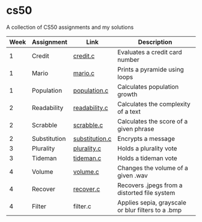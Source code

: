 # cs50
A collection of CS50 assignments and my solutions

| Week          | Assignment    | Link                                                                       | Description                                         |
| ------------- |---------------| ---------------------------------------------------------------------------|-----------------------------------------------------|
| 1             | Credit        | [credit.c](https://github.com/seidbar/cs50/blob/main/credit.c)             | Evaluates a credit card number                      | 
| 1             | Mario         | [mario.c](https://github.com/seidbar/cs50/blob/main/mario.c)               | Prints a pyramide using loops                       |
| 1             | Population    | [population.c](https://github.com/seidbar/cs50/blob/main/population.c)     | Calculates population growth                        |
| 2             | Readability   | [readability.c](https://github.com/seidbar/cs50/blob/main/readability.c)   | Calculates the complexity of a text                 |
| 2             | Scrabble      | [scrabble.c](https://github.com/seidbar/cs50/blob/main/scrabble.c)         | Calculates the score of a given phrase              |
| 2             | Substitution  | [substitution.c](https://github.com/seidbar/cs50/blob/main/substitution.c) | Encrypts a message                                  |
| 3             | Plurality     | [plurality.c](https://github.com/seidbar/cs50/blob/main/plurality.c)       | Holds a plurality vote                              |
| 3             | Tideman       | [tideman.c](https://github.com/seidbar/cs50/blob/main/tideman.c)           | Holds a tideman vote                                |
| 4             | Volume        | [volume.c](https://github.com/seidbar/cs50/blob/main/volume.c)             | Changes the volume of a given .wav                  |
| 4             | Recover       | [recover.c](https://github.com/seidbar/cs50/blob/main/recover.c)           | Recovers .jpegs from a distorted file system        |
| 4             | Filter        | filter.c                                                                   | Applies sepia, grayscale or blur filters to a .bmp  |
